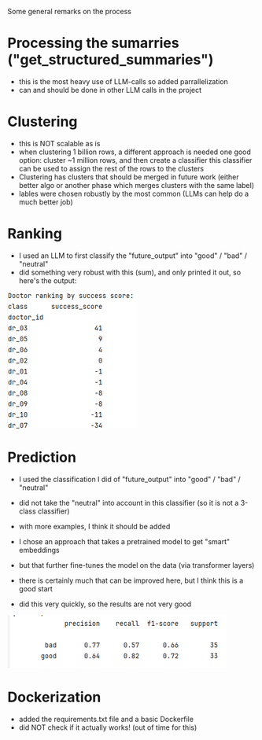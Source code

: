 Some general remarks on the process

# Processing the sumarries ("get_structured_summaries")
* this is the most heavy use of LLM-calls so added parrallelization
* can and should be done in other LLM calls in the project


# Clustering

* this is NOT scalable as is
* when clustering 1 billion rows, a different approach is needed
 one good option: cluster ~1 million rows, and then create a classifier
 this classifier can be used to assign the rest of the rows to the clusters
* Clustering has clusters that should be merged in future work (either better algo
 or another phase which merges clusters with the same label)
* lables were chosen robustly by the most common (LLMs can help do a much better job)  


# Ranking
* I used an LLM to first classify the "future_output" into "good"  / "bad" / "neutral"
* did something very robust with this (sum), and only printed it out, so here's the output:

![img_1.png](img_1.png)

# Prediction

* I used the classification I did of "future_output" into "good"  / "bad" / "neutral"
* did not take the "neutral" into account in this classifier (so it is not a 3-class classifier)
* with more examples, I think it should be added

* I chose an approach that takes a pretrained model to get "smart" embeddings
* but that further fine-tunes the model on the data (via transformer layers)
* there is certainly much that can be improved here, but I think this is a good start

* did this very quickly, so the results are not very good

![img.png](img.png)

# Dockerization
* added the requirements.txt file and a basic Dockerfile
* did NOT check if it actually works! (out of time for this)